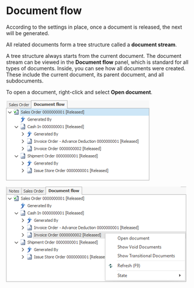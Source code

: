 # Document flow

According to the settings in place, once a document is released, the next will be generated. 

All related documents form a tree structure called a **document stream**.

A tree structure always starts from the current document. The document stream can be viewed in the **Document flow** panel, which is standard for all types of documents. Inside, you can see how all documents were created. These include the current document, its parent document, and all subdocuments.

To open a document, right-click and select **Open document**.


 

![Document Flow](pictures/df1.png)


 

![Document Flow](pictures/df2.png)

